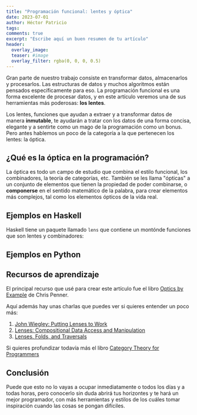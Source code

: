 ```yaml
---
title: "Programación funcional: lentes y óptica"
date: 2023-07-01
author: Héctor Patricio
tags:
comments: true
excerpt: "Escribe aquí un buen resumen de tu artículo"
header:
  overlay_image:
  teaser: #image
  overlay_filter: rgba(0, 0, 0, 0.5)
---
```


Gran parte de nuestro trabajo consiste en transformar datos, almacenarlos y procesarlos. Las estructuras de datos y muchos algoritmos están pensados específicamente para eso. La programación funcional es una forma excelente de procesar datos, y en este artículo veremos una de sus herramientas más poderosas: **los lentes**.

Los lentes, funciones que ayudan a extraer y a transformar datos de manera **inmutable**, te ayudarán a tratar con los datos de una forma concisa, elegante y a sentirte como un mago de la programación como un bonus. Pero antes hablemos un poco de la categoría a la que pertenecen los lentes: la óptica.

## ¿Qué es la óptica en la programación?

La óptica es todo un campo de estudio que combina el estilo funcional, los combinadores, la teoría de categorías, etc. También se les llama "ópticas" a un conjunto de elementos que tienen la propiedad de poder combinarse, o **componerse** en el sentido matemático de la palabra, para crear elementos más complejos, tal como los elementos ópticos de la vida real.

## Ejemplos en Haskell

Haskell tiene un paquete llamado `lens` que contiene un montónde funciones que son lentes y combinadores:

## Ejemplos en Python

## Recursos de aprendizaje

El principal recurso que usé para crear este artículo fue el libro [Optics by Example](https://leanpub.com/optics-by-example) de Chris Penner.

Aquí además hay unas charlas que puedes ver si quieres entender un poco más:

1. [John Wiegley: Putting Lenses to Work](https://www.youtube.com/watch?v=QZy4Yml3LTY)
2. [Lenses: Compositional Data Access and Manipulation](https://www.youtube.com/watch?v=k-QwBL9Dia0)
3. [Lenses, Folds, and Traversals](https://www.youtube.com/watch?v=cefnmjtAolY)

Si quieres profundizar todavía más el libro [Category Theory for Programmers](https://github.com/hmemcpy/milewski-ctfp-pdf)


## Conclusión

Puede que esto no lo vayas a ocupar inmediatamente o todos los días y a todas horas, pero conocerlo sin duda abrirá tus horizontes y te hará un mejor programador, con más herramientas y estilos de los cuáles tomar inspiración cuando las cosas se pongan difíciles.

